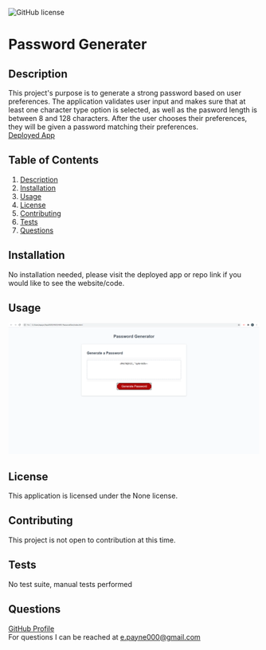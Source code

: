 ![GitHub license](https://img.shields.io/badge/license-None-Black.svg)
  # Password Generater

  ## Description
  This project's purpose is to generate a strong password based on user preferences. The application validates user input and makes sure that at least one character type option is selected, as well as the pasword length is between 8 and 128 characters. After the user chooses their preferences, they will be given a password matching their preferences.
  <br>
  <a href="https://mcduderson.github.io/HW3-PasswordGen/">Deployed App</a>

  ## Table of Contents
  1. [Description](#description)
  2. [Installation](#installation)
  3. [Usage](#usage)
  4. [License](#license)
  5. [Contributing](#contributing)
  6. [Tests](#tests)
  7. [Questions](#questions)

  ## Installation
  No installation needed, please visit the deployed app or repo link if you would like to see the website/code.

  ## Usage
  <img src="./images/hw3ss.png">

  ## License
  This application is licensed under the None license.

  ## Contributing
  This project is not open to contribution at this time.

  ## Tests
  No test suite, manual tests performed

  ## Questions
  <a href="https://github.com/Mcduderson">GitHub Profile</a>
  <br>
  For questions I can be reached at e.payne000@gmail.com